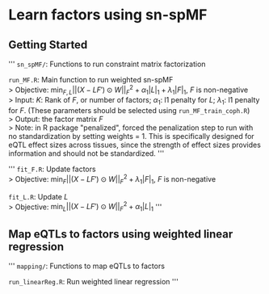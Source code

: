 
# Learn factors using sn-spMF

## Getting Started

'''
`sn_spMF/`: Functions to run constraint matrix factorization

`run_MF.R`:  Main function to run weighted sn-spMF
            <br>
            > Objective: $\min_{F,L} ||(X - LF') \odot W||_F^2 + \alpha_1|L|_1 + \lambda_1|F|_1$, $F$ is non-negative
            <br>
            > Input: $K$: Rank of $F$, or number of factors;
                   $\alpha_1$: l1 penalty for $L$;
                   $\lambda_1$: l1 penalty for $F$.
		           (These parameters should be selected using `run_MF_train_coph.R`)
            <br>
            > Output: the factor matrix $F$
            <br>
            > Note: in R package "penalized", forced the penalization step to run with no standardization by setting weights = 1. This is specifically designed for eQTL effect sizes across tissues, since the strength of effect sizes provides information and should not be standardized.
'''


'''
`fit_F.R`: Update factors
            <br>
            > Objective: $\min_F ||(X - LF') \odot W||_F^2 + \lambda_1|F|_1$, $F$ is non-negative

`fit_L.R`: Update $L$
            <br>
            > Objective: $\min_L ||(X - LF') \odot W||_F^2 + \alpha_1|L|_1$
'''



##  Map eQTLs to factors using weighted linear regression

'''
`mapping/`: Functions to map eQTLs to factors

`run_linearReg.R`: Run weighted linear regression
'''
